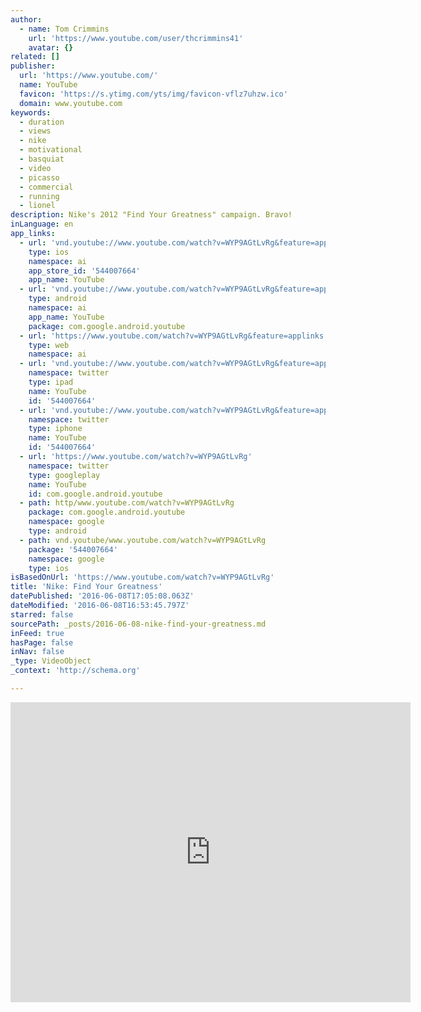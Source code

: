 ```yaml
---
author:
  - name: Tom Crimmins
    url: 'https://www.youtube.com/user/thcrimmins41'
    avatar: {}
related: []
publisher:
  url: 'https://www.youtube.com/'
  name: YouTube
  favicon: 'https://s.ytimg.com/yts/img/favicon-vflz7uhzw.ico'
  domain: www.youtube.com
keywords:
  - duration
  - views
  - nike
  - motivational
  - basquiat
  - video
  - picasso
  - commercial
  - running
  - lionel
description: Nike's 2012 "Find Your Greatness" campaign. Bravo!
inLanguage: en
app_links:
  - url: 'vnd.youtube://www.youtube.com/watch?v=WYP9AGtLvRg&feature=applinks'
    type: ios
    namespace: ai
    app_store_id: '544007664'
    app_name: YouTube
  - url: 'vnd.youtube://www.youtube.com/watch?v=WYP9AGtLvRg&feature=applinks'
    type: android
    namespace: ai
    app_name: YouTube
    package: com.google.android.youtube
  - url: 'https://www.youtube.com/watch?v=WYP9AGtLvRg&feature=applinks'
    type: web
    namespace: ai
  - url: 'vnd.youtube://www.youtube.com/watch?v=WYP9AGtLvRg&feature=applinks'
    namespace: twitter
    type: ipad
    name: YouTube
    id: '544007664'
  - url: 'vnd.youtube://www.youtube.com/watch?v=WYP9AGtLvRg&feature=applinks'
    namespace: twitter
    type: iphone
    name: YouTube
    id: '544007664'
  - url: 'https://www.youtube.com/watch?v=WYP9AGtLvRg'
    namespace: twitter
    type: googleplay
    name: YouTube
    id: com.google.android.youtube
  - path: http/www.youtube.com/watch?v=WYP9AGtLvRg
    package: com.google.android.youtube
    namespace: google
    type: android
  - path: vnd.youtube/www.youtube.com/watch?v=WYP9AGtLvRg
    package: '544007664'
    namespace: google
    type: ios
isBasedOnUrl: 'https://www.youtube.com/watch?v=WYP9AGtLvRg'
title: 'Nike: Find Your Greatness'
datePublished: '2016-06-08T17:05:08.063Z'
dateModified: '2016-06-08T16:53:45.797Z'
starred: false
sourcePath: _posts/2016-06-08-nike-find-your-greatness.md
inFeed: true
hasPage: false
inNav: false
_type: VideoObject
_context: 'http://schema.org'

---
```

<iframe src="https://cdn.embedly.com/widgets/media.html?src=https%3A%2F%2Fwww.youtube.com%2Fembed%2FWYP9AGtLvRg%3Ffeature%3Doembed&amp;url=http%3A%2F%2Fwww.youtube.com%2Fwatch%3Fv%3DWYP9AGtLvRg&amp;image=https%3A%2F%2Fi.ytimg.com%2Fvi%2FWYP9AGtLvRg%2Fhqdefault.jpg&amp;key=b7d04c9b404c499eba89ee7072e1c4f7&amp;type=text%2Fhtml&amp;schema=youtube" width="640" height="480" scrolling="no" frameborder="0" allowfullscreen="" style=""></iframe>